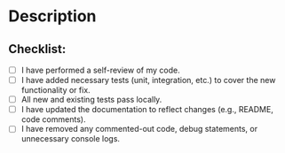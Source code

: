 # Description

<!-- Please include a summary of the change, the issue being fixed (if applicable), motivation and context, and anything that we should look out for. -->

## Checklist:

- [ ] I have performed a self-review of my code.
- [ ] I have added necessary tests (unit, integration, etc.) to cover the new functionality or fix.
- [ ] All new and existing tests pass locally.
- [ ] I have updated the documentation to reflect changes (e.g., README, code comments).
- [ ] I have removed any commented-out code, debug statements, or unnecessary console logs.
